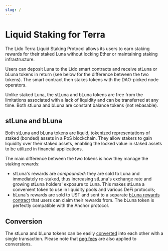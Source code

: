```yaml
---
slug: /
---
```


# Liquid Staking for Terra

The Lido Terra Liquid Staking Protocol allows its users to earn staking rewards for their staked Luna without locking Ether or maintaining staking infrastructure.

Users can deposit Luna to the Lido smart contracts and receive stLuna or bLuna tokens in return (see below for the difference between the two tokens). The smart contract then stakes tokens with the DAO-picked node operators. 

Unlike staked Luna, the stLuna and bLuna tokens are free from the limitations associated with a lack of liquidity and can be transferred at any time. Both stLuna and bLuna are constant balance tokens (not rebasable).

## stLuna and bLuna

Both stLuna and bLuna tokens are liquid, tokenized representations of staked (bonded) assets in a PoS blockchain. They allow stakers to gain liquidity over their staked assets, enabling the locked value in staked assets to be utilized in financial applications.

The main difference between the two tokens is how they manage the staking rewards:

* stLuna's rewards are _compounded_: they are sold to Luna and immediately re-staked, thus increasing stLuna's exchange rate and growing stLuna holders' exposure to Luna. This makes stLuna a convenient token to use in liquidity pools and various DeFi protocols;
* bLuna's rewards are sold to UST and sent to a separate [bLuna rewards contract](/contracts/reward.md) that users can claim their rewards from. The bLuna token is perfectly compatible with the Anchor protocol.

## Conversion

The stLuna and bLuna tokens can be easily [converted](/contracts/hub.md) into each other with a single transaction. Please note that [peg fees](/fees.md) are also applied to conversions.